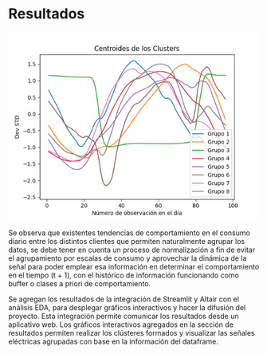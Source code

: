 # Resultados


![](results/Centroides.png)

Se observa que existentes tendencias de comportamiento en el consumo diario entre los distintos clientes que permiten naturalmente agrupar los datos, se debe tener en cuenta un proceso de normalización a fin de evitar el agrupamiento por escalas de consumo y aprovechar la dinámica de la señal para poder emplear esa información en determinar el comportamiento en el tiempo (t + 1), con el histórico de información funcionando como buffer o clases a priori de comportamiento.

Se agregan los resultados de la integración de Streamlit y Altair con el análisis EDA, para desplegar gráficos interactivos y hacer la difusión del proyecto. Esta integración permite comunicar los resultados desde un aplicativo web. Los gráficos interactivos agregados en la sección de resultados permiten realizar los clústeres formados y visualizar las señales eléctricas agrupadas con base en la información del dataframe.
